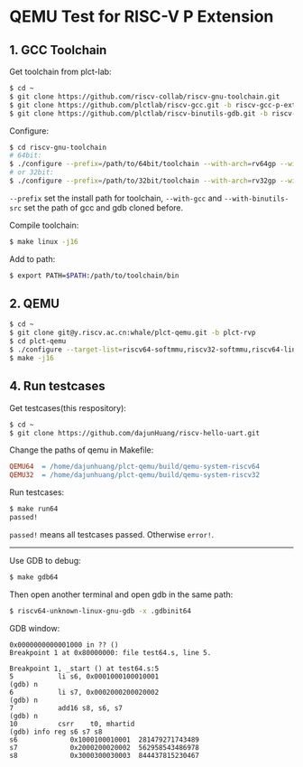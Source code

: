 # QEMU Test for RISC-V P Extension

## 1\. GCC Toolchain

Get toolchain from plct-lab:

```bash
$ cd ~
$ git clone https://github.com/riscv-collab/riscv-gnu-toolchain.git
$ git clone https://github.com/plctlab/riscv-gcc.git -b riscv-gcc-p-ext
$ git clone https://github.com/plctlab/riscv-binutils-gdb.git -b riscv-binutils-p-ext
```

Configure:

```bash
$ cd riscv-gnu-toolchain
# 64bit:
$ ./configure --prefix=/path/to/64bit/toolchain --with-arch=rv64gp --with-abi=lp64d --with-gcc-src=/home/*username*/riscv-gcc --with-binutils-src=/home/*username*/riscv-binutils-gdb
# or 32bit:
$ ./configure --prefix=/path/to/32bit/toolchain --with-arch=rv32gp --with-abi=ilp32 --with-gcc-src=/home/*username*/riscv-gcc --with-binutils-src=/home/*username*/riscv-binutils-gdb
```

`--prefix` set the install path for toolchain, `--with-gcc` and `--with-binutils-src` set the path of gcc and gdb cloned before.

Compile toolchain:

```bash
$ make linux -j16
```

Add to path:
```bash
$ export PATH=$PATH:/path/to/toolchain/bin
```

## 2\. QEMU

```bash
$ cd ~
$ git clone git@y.riscv.ac.cn:whale/plct-qemu.git -b plct-rvp
$ cd plct-qemu
$ ./configure --target-list=riscv64-softmmu,riscv32-softmmu,riscv64-linux-user,riscv32-linux-user
$ make -j16
```

## 4\. Run testcases

Get testcases(this respository):

```bash
$ cd ~
$ git clone https://github.com/dajunHuang/riscv-hello-uart.git
```

Change the paths of qemu in Makefile:
```Makefile
QEMU64	= /home/dajunhuang/plct-qemu/build/qemu-system-riscv64
QEMU32	= /home/dajunhuang/plct-qemu/build/qemu-system-riscv32
```

Run testcases:

```bash
$ make run64
passed!
```

`passed!` means all testcases passed. Otherwise `error!`.

------

Use GDB to debug:

```bash
$ make gdb64
```
Then open another terminal and open gdb in the same path:

```bash
$ riscv64-unknown-linux-gnu-gdb -x .gdbinit64
```

GDB window:

```
0x0000000000001000 in ?? ()
Breakpoint 1 at 0x80000000: file test64.s, line 5.

Breakpoint 1, _start () at test64.s:5
5           li s6, 0x0001000100010001
(gdb) n
6           li s7, 0x0002000200020002
(gdb) n
7           add16 s8, s6, s7
(gdb) n
10          csrr    t0, mhartid
(gdb) info reg s6 s7 s8
s6             0x1000100010001  281479271743489
s7             0x2000200020002  562958543486978
s8             0x3000300030003  844437815230467
```

